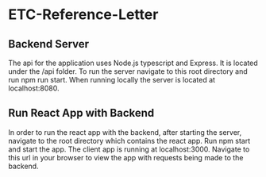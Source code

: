 # ETC-Reference-Letter

## Backend Server
The api for the application uses Node.js typescript and Express. It is located under the /api folder. 
To run the server navigate to this root directory and run npm run start. When running locally the
server is located at localhost:8080.

## Run React App with Backend
In order to run the react app with the backend, after starting the server, navigate to the root directory which contains the react app. 
Run npm start and start the app. The client app is running at localhost:3000. Navigate to this url in your browser to view the app with
requests being made to the backend. 

